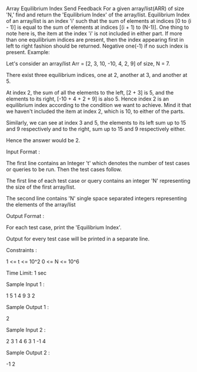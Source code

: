  Array Equilibrium Index
Send Feedback
For a given array/list(ARR) of size 'N,' find and return the 'Equilibrium Index' of the array/list.
Equilibrium Index of an array/list is an index 'i' such that the sum of elements at indices [0 to (i - 1)] is equal to the sum of elements at indices [(i + 1) to (N-1)]. One thing to note here is, the item at the index 'i' is not included in either part.
If more than one equilibrium indices are present, then the index appearing first in left to right fashion should be returned. Negative one(-1) if no such index is present.
Example:

Let's consider an array/list Arr = [2, 3, 10, -10, 4, 2, 9]  of size, N = 7.

There exist three equilibrium indices, one at 2, another at 3, and another at 5.

At index 2, the sum of all the elements to the left, [2 + 3] is 5, and the elements to its right, [-10 + 4 + 2 + 9] is also 5. Hence index 2 is an equilibrium index according to the condition we want to achieve. Mind it that we haven't included the item at index 2, which is 10, to either of the parts.

Similarly, we can see at index 3 and 5, the elements to its left sum up to 15 and 9 respectively and to the right, sum up to 15 and 9 respectively either. 

Hence the answer would be 2.

Input Format :

The first line contains an Integer 't' which denotes the number of test cases or queries to be run. Then the test cases follow.

The first line of each test case or query contains an integer 'N' representing the size of the first array/list.

The second line contains 'N' single space separated integers representing the elements of the array/list

Output Format :

For each test case, print the 'Equilibrium Index'.

Output for every test case will be printed in a separate line.

Constraints :

1 <= t <= 10^2
0 <= N <= 10^6

Time Limit: 1 sec 

Sample Input 1 :

1
5
1 4 9 3 2

Sample Output 1 :

2

Sample Input 2 :

2
3
1 4 6
3
1 -1 4

Sample Output 2 :

-1
2

